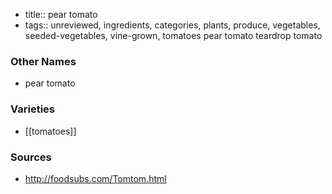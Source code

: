 - title:: pear tomato
- tags:: unreviewed, ingredients, categories, plants, produce, vegetables, seeded-vegetables, vine-grown, tomatoes
pear tomato teardrop tomato

### Other Names

* pear tomato

### Varieties

* [[tomatoes]]

### Sources
* http://foodsubs.com/Tomtom.html
